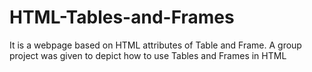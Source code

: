 # HTML-Tables-and-Frames
It is a webpage based on HTML attributes of Table and Frame.
A group project was given to depict how to use Tables and Frames in HTML
